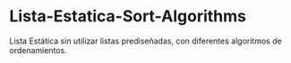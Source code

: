 # Lista-Estatica-Sort-Algorithms
Lista Estática sin utilizar listas prediseñadas, con diferentes algoritmos de ordenamientos.
